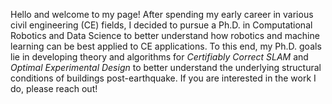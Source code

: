 Hello and welcome to my page! After spending my early career in various civil engineering (CE) fields, I decided to pursue a Ph.D. in Computational Robotics and Data Science to better understand how robotics and machine learning can be best applied to CE applications. To this end, my Ph.D. goals lie in developing theory and algorithms for *Certifiably Correct SLAM* and *Optimal Experimental Design* to better understand the underlying structural conditions of buildings post-earthquake. If you are interested in the work I do, please reach out!